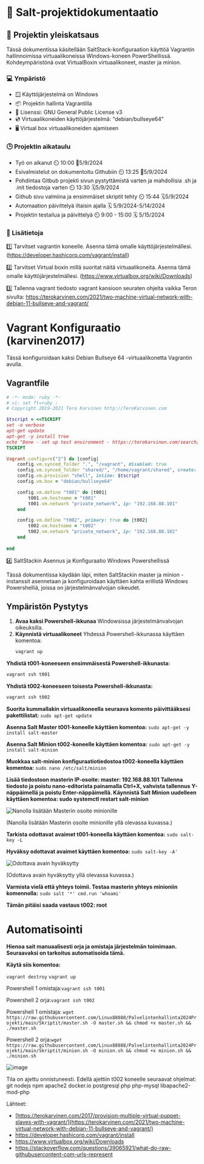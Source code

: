 # :salt: Salt-projektidokumentaatio

## :open_book: Projektin yleiskatsaus

Tässä dokumentissa käsitellään SaltStack-konfiguraation käyttöä Vagrantin hallinnoimissa virtuaalikoneissa Windows-koneen PowerShellissä. Kohdeympäristönä ovat VirtualBoxin virtuaalikoneet, master ja minion.

### :computer: Ympäristö

- :window: 	Käyttöjärjestelmä on Windows
- :package: 	Projektin hallinta Vagrantilla
- :scroll: 	Lisenssi: GNU General Public License v3
- :cd: 		Virtuaalikoneiden käyttöjärjestelmä: "debian/bullseye64"
- 🖥️   	Virtual box virtuaalikoneiden ajamiseen

### :clock3: Projektin aikataulu
- Työ on alkanut ⏲️ 10:00 📆5/9/2024
- Esivalmistelut on dokumentoitu Githubiin ⏲️ 13:25 📆5/9/2024
- Pohdintaa Gitbub projekti sivun pystyttämistä varten ja mahdollisia .sh ja .init tiedostoja varten ⏲️ 13:30 🗓️5/9/2024
- Github sivu valmiina ja ensimmäiset skriptit tehty ⏲️ 15:44 🗓️5/9/2024
- Automaation päivittelyä iltaisin ajalla 🗓️ 5/9/2024-5/14/2024
- Projektin testailua ja päivittelyä ⏲️ 9:00 - 15:00 🗓️ 5/15/2024
  
### :memo: Lisätietoja


1️⃣ 	Tarvitset vagrantin koneelle. Asenna tämä omalle käyttöjärjestelmällesi. (https://developer.hashicorp.com/vagrant/install)

2️⃣ 	Tarvitset Virtual boxin millä suoritat näitä virtuaalikoneita. Asenna tämä omalle käyttöjärjestelmällesi. (https://www.virtualbox.org/wiki/Downloads)

3️⃣	Tallenna vagrant tiedosto vagrant kansioon seuraten ohjeita vaikka Teron sivulta: https://terokarvinen.com/2021/two-machine-virtual-network-with-debian-11-bullseye-and-vagrant/

# Vagrant Konfiguraatio (karvinen2017)

Tässä konfiguroidaan kaksi Debian Bullseye 64 -virtuaalikonetta Vagrantin avulla. 

## Vagrantfile

```ruby
# -*- mode: ruby -*-
# vi: set ft=ruby :
# Copyright 2019-2021 Tero Karvinen http://TeroKarvinen.com

$tscript = <<TSCRIPT
set -o verbose
apt-get update
apt-get -y install tree
echo "Done - set up test environment - https://terokarvinen.com/search/?q=vagrant"
TSCRIPT

Vagrant.configure("2") do |config|
	config.vm.synced_folder ".", "/vagrant", disabled: true
	config.vm.synced_folder "shared/", "/home/vagrant/shared", create: true
	config.vm.provision "shell", inline: $tscript
	config.vm.box = "debian/bullseye64"

	config.vm.define "t001" do |t001|
		t001.vm.hostname = "t001"
		t001.vm.network "private_network", ip: "192.168.88.101"
	end

	config.vm.define "t002", primary: true do |t002|
		t002.vm.hostname = "t002"
		t002.vm.network "private_network", ip: "192.168.88.102"
	end
	
end
```

4️⃣  SaltStackin Asennus ja Konfiguraatio Windows Powershellissä

Tässä dokumentissa käydään läpi, miten SaltStackin master ja minion -instanssit asennetaan ja konfiguroidaan käyttäen kahta erillistä Windows Powershelliä, joissa on järjestelmänvalvojan oikeudet.

## Ympäristön Pystytys

1. **Avaa kaksi Powershell-ikkunaa** Windowsissa järjestelmänvalvojan oikeuksilla.
2. **Käynnistä virtuaalikoneet** Yhdessä Powershell-ikkunassa käyttäen komentoa:
   ```bash
   vagrant up
**Yhdistä t001-koneeseen ensimmäisestä Powershell-ikkunasta:**
```bash
vagrant ssh t001
```
**Yhdistä t002-koneeseen toisesta Powershell-ikkunasta:**
```bash
vagrant ssh t002
```
**Suorita kummallakin virtuaalikoneella seuraava komento päivittääksesi pakettilistat:**
```sudo apt-get update```

**Asenna Salt Master t001-koneelle käyttäen komentoa:**
```sudo apt-get -y install salt-master```

**Asenna Salt Minion t002-koneelle käyttäen komentoa:**
```sudo apt-get -y install salt-minion```

**Muokkaa salt-minion konfiguraatiotiedostoa t002-koneella käyttäen komentoa:**
```sudo nano /etc/salt/minion```

**Lisää tiedostoon masterin IP-osoite: master: 192.168.88.101**
**Tallenna tiedosto ja poistu nano-editorista painamalla Ctrl+X, vahvista tallennus Y-näppäimellä ja poistu Enter-näppäimellä.
Käynnistä Salt Minion uudelleen käyttäen komentoa: sudo systemctl restart salt-minion**

![Nanolla lisätään Masterin osoite minionille](https://github.com/Linux88888/Palvelintenhallinta/assets/143414956/62e76075-0e2a-47ad-86a2-3d6887ca04b5)

(Nanolla lisätään Masterin osoite minionille yllä olevassa kuvassa.)

**Tarkista odottavat avaimet t001-koneella käyttäen komentoa:**
```sudo salt-key -L```

**Hyväksy odottavat avaimet käyttäen komentoa:**
```sudo salt-key -A'```

![Odottava avain hyväksytty](https://github.com/Linux88888/Palvelintenhallinta/assets/143414956/785ef675-09ba-4eb2-8101-10b440a1bb4d)

(Odottava avain hyväksytty yllä olevassa kuvassa.)

**Varmista vielä että yhteys toimii. Testaa masterin yhteys minioniin komennolla:**
```sudo salt '*' cmd.run 'whoami'```

**Tämän pitäisi saada vastaus t002: root**


# Automatisointi
**Hienoa sait manuaalisesti orja ja omistaja järjestelmän toimimaan. Seuraavaksi on tarkoitus automatisoida tämä.**

**Käytä siis komentoa:**

```vagrant destroy```
```vagrant up```

Powershell 1 omistaja:```vagrant ssh t001```

Powershell 2 orja:```vagrant ssh t002```

Powershell 1 omistaja: ```wget https://raw.githubusercontent.com/Linux88888/Palvelintenhallinta2024Projekti/main/Skriptit/master.sh -O master.sh && chmod +x master.sh && ./master.sh```

Powershell 2 orja:```wget https://raw.githubusercontent.com/Linux88888/Palvelintenhallinta2024Projekti/main/Skriptit/minion.sh -O minion.sh && chmod +x minion.sh && ./minion.sh```


![image](https://github.com/Linux88888/Palvelintenhallinta/assets/143414956/3f99a4bf-1a37-4a1f-b348-f629f3e03ec3)

Tila on ajettu onnistuneesti. Edellä ajettiin t002 koneelle seuraavat ohjelmat:  
	git
      	nodejs
      	npm
      	apache2
      	docker.io
      	postgresql
      	php
      	php-mysql
      	libapache2-mod-php

Lähteet:
- [https://terokarvinen.com/2017/provision-multiple-virtual-puppet-slaves-with-vagrant/](https://terokarvinen.com/2021/two-machine-virtual-network-with-debian-11-bullseye-and-vagrant/)
- https://developer.hashicorp.com/vagrant/install
- https://www.virtualbox.org/wiki/Downloads
- https://stackoverflow.com/questions/39065921/what-do-raw-githubusercontent-com-urls-represent
  
